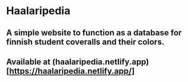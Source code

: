 # Haalaripedia

## A simple website to function as a database for finnish student coveralls and their colors.
## Available at (haalaripedia.netlify.app)[https://haalaripedia.netlify.app/]
